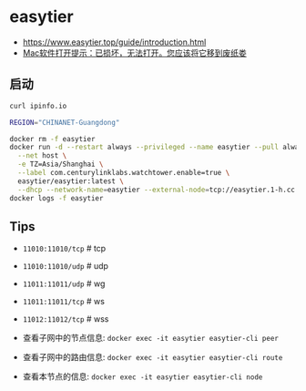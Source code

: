 # easytier
- https://www.easytier.top/guide/introduction.html
- [Mac软件打开提示：已损坏，无法打开。您应该将它移到废纸娄](https://blog.csdn.net/Jeremy321321/article/details/136156228)


## 启动
```bash
curl ipinfo.io

REGION="CHINANET-Guangdong"

docker rm -f easytier
docker run -d --restart always --privileged --name easytier --pull always -h ${REGION} \
  --net host \
  -e TZ=Asia/Shanghai \
  --label com.centurylinklabs.watchtower.enable=true \
  easytier/easytier:latest \
  --dhcp --network-name=easytier --external-node=tcp://easytier.1-h.cc:11010
docker logs -f easytier
```

##  Tips
- `11010:11010/tcp` # tcp
- `11010:11010/udp` # udp
- `11011:11011/udp` # wg
- `11011:11011/tcp` # ws
- `11012:11012/tcp` # wss

- 查看子网中的节点信息: `docker exec -it easytier easytier-cli peer`
- 查看子网中的路由信息: `docker exec -it easytier easytier-cli route`
- 查看本节点的信息: `docker exec -it easytier easytier-cli node`
